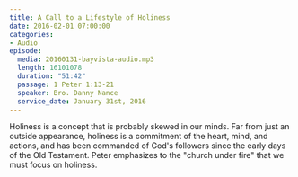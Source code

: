 ```yaml
---
title: A Call to a Lifestyle of Holiness
date: 2016-02-01 07:00:00
categories:
- Audio
episode:
  media: 20160131-bayvista-audio.mp3
  length: 16101078
  duration: "51:42"
  passage: 1 Peter 1:13-21
  speaker: Bro. Danny Nance
  service_date: January 31st, 2016
---
```

Holiness is a concept that is probably skewed in our minds. Far from just an outside appearance, holiness is a commitment of the heart, mind, and actions, and has been commanded of God's followers since the early days of the Old Testament. Peter emphasizes to the "church under fire" that we must focus on holiness.